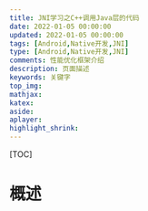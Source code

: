 ```yaml
---
title: JNI学习之C++调用Java层的代码
date: 2022-01-05 00:00:00
updated: 2022-01-05 00:00:00
tags: [Android,Native开发,JNI]
type: [Android,Native开发,JNI]
comments: 性能优化框架介绍
description: 页面描述
keywords: 关键字
top_img:
mathjax:
katex:
aside:
aplayer:
highlight_shrink:
---
```




[TOC]



# 概述

